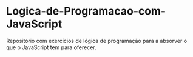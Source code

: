 # Logica-de-Programacao-com-JavaScript
Repositório com exercícios de lógica de programação para a absorver o que o JavaScript tem para oferecer.
